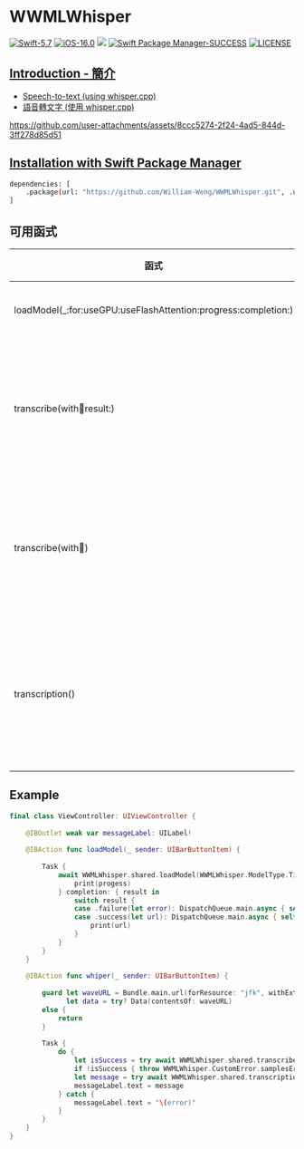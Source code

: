 # WWMLWhisper

[![Swift-5.7](https://img.shields.io/badge/Swift-5.7-orange.svg?style=flat)](https://developer.apple.com/swift/) [![iOS-16.0](https://img.shields.io/badge/iOS-16.0-pink.svg?style=flat)](https://developer.apple.com/swift/) ![](https://img.shields.io/github/v/tag/William-Weng/WWMLWhisper) [![Swift Package Manager-SUCCESS](https://img.shields.io/badge/Swift_Package_Manager-SUCCESS-blue.svg?style=flat)](https://developer.apple.com/swift/) [![LICENSE](https://img.shields.io/badge/LICENSE-MIT-yellow.svg?style=flat)](https://developer.apple.com/swift/)

## [Introduction - 簡介](https://swiftpackageindex.com/William-Weng)
- [Speech-to-text (using whisper.cpp)](https://github.com/ggml-org/whisper.cpp)
- [語音轉文字 (使用 whisper.cpp)](https://huggingface.co/ggerganov/whisper.cpp)

https://github.com/user-attachments/assets/8ccc5274-2f24-4ad5-844d-3ff278d85d51

## [Installation with Swift Package Manager](https://medium.com/彼得潘的-swift-ios-app-開發問題解答集/使用-spm-安裝第三方套件-xcode-11-新功能-2c4ffcf85b4b)
```bash
dependencies: [
    .package(url: "https://github.com/William-Weng/WWMLWhisper.git", .upToNextMajor(from: "1.0.2"))
]
```

## 可用函式
|函式|說明|
|-|-|
|loadModel(_:for:useGPU:useFlashAttention:progress:completion:)|載入模型|
|transcribe(with:wave:result:)|把分析的結果抄寫下來|
|transcribe(with:wave:)|把分析的結果抄寫下來|
|transcription()|將分析的結果轉寫成文字|

## Example
```swift
final class ViewController: UIViewController {
    
    @IBOutlet weak var messageLabel: UILabel!
    
    @IBAction func loadModel(_ sender: UIBarButtonItem) {
        
        Task {
            await WWMLWhisper.shared.loadModel(WWMLWhisper.ModelType.Tiny.default, useGPU: false) { progess in
                print(progess)
            } completion: { result in
                switch result {
                case .failure(let error): DispatchQueue.main.async { self.messageLabel.text = "\(error)" }
                case .success(let url): DispatchQueue.main.async { self.messageLabel.text = "\(url)" }
                    print(url)
                }
            }
        }
    }
    
    @IBAction func whiper(_ sender: UIBarButtonItem) {
        
        guard let waveURL = Bundle.main.url(forResource: "jfk", withExtension: "wav"),
              let data = try? Data(contentsOf: waveURL)
        else {
            return
        }
        
        Task {
            do {
                let isSuccess = try await WWMLWhisper.shared.transcribe(wave: (data, ._16bits))
                if !isSuccess { throw WWMLWhisper.CustomError.samplesError }
                let message = try await WWMLWhisper.shared.transcription().get()
                messageLabel.text = message
            } catch {
                messageLabel.text = "\(error)"
            }
        }
    }
}
```


